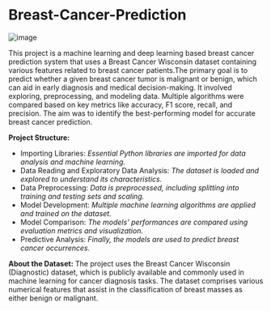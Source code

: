 


# Breast-Cancer-Prediction
![image](https://github.com/Eakta08/Breast-Cancer-Prediction/assets/131867852/76c4fef8-71c7-496f-9676-983f09b5ae44)

This project is a machine learning and deep learning based breast cancer prediction system that uses a Breast Cancer Wisconsin dataset containing various features related to breast cancer patients.The primary goal is to predict whether a given breast cancer tumor is malignant or benign, which can aid in early diagnosis and medical decision-making. It involved exploring, preprocessing, and modeling data. Multiple algorithms were compared based on key metrics like accuracy, F1 score, recall, and precision. The aim was to identify the best-performing model for accurate breast cancer prediction.

**Project Structure:**

- Importing Libraries: *Essential Python libraries are imported for data analysis and machine learning.*
- Data Reading and Exploratory Data Analysis: *The dataset is loaded and explored to understand its characteristics.*
- Data Preprocessing: *Data is preprocessed, including splitting into training and testing sets and scaling.*
- Model Development: *Multiple machine learning algorithms are applied and trained on the dataset.*
- Model Comparison: *The models' performances are compared using evaluation metrics and visualization.*
- Predictive Analysis: *Finally, the models are used to predict breast cancer occurrences.*

**About the Dataset:**
The project uses the Breast Cancer Wisconsin (Diagnostic) dataset, which is publicly available and commonly used in machine learning for cancer diagnosis tasks. The dataset comprises various numerical features that assist in the classification of breast masses as either benign or malignant.

